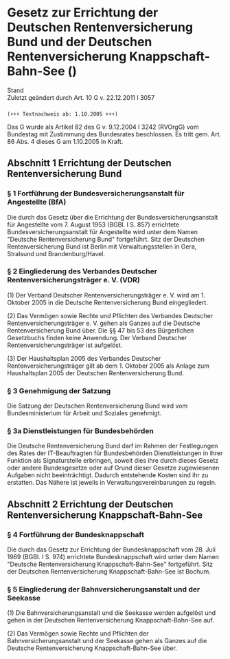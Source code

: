 Gesetz zur Errichtung der Deutschen Rentenversicherung Bund und der Deutschen Rentenversicherung Knappschaft-Bahn-See ()
========================================================================================================================

Stand  
Zuletzt geändert durch Art. 10 G v. 22.12.2011 I 3057

### 

```
(+++ Textnachweis ab: 1.10.2005 +++)
```

Das G wurde als Artikel 82 des G v. 9.12.2004 I 3242 (RVOrgG) vom Bundestag mit Zustimmung des Bundesrates beschlossen. Es tritt gem. Art. 86 Abs. 4 dieses G am 1.10.2005 in Kraft.

Abschnitt 1 Errichtung der Deutschen Rentenversicherung Bund
------------------------------------------------------------

### 

### § 1 Fortführung der Bundesversicherungsanstalt für Angestellte (BfA)

Die durch das Gesetz über die Errichtung der Bundesversicherungsanstalt für Angestellte vom 7. August 1953 (BGBl. I S. 857) errichtete Bundesversicherungsanstalt für Angestellte wird unter dem Namen "Deutsche Rentenversicherung Bund" fortgeführt. Sitz der Deutschen Rentenversicherung Bund ist Berlin mit Verwaltungsstellen in Gera, Stralsund und Brandenburg/Havel.

### § 2 Eingliederung des Verbandes Deutscher Rentenversicherungsträger e. V. (VDR)

(1) Der Verband Deutscher Rentenversicherungsträger e. V. wird am 1. Oktober 2005 in die Deutsche Rentenversicherung Bund eingegliedert.

(2) Das Vermögen sowie Rechte und Pflichten des Verbandes Deutscher Rentenversicherungsträger e. V. gehen als Ganzes auf die Deutsche Rentenversicherung Bund über. Die §§ 47 bis 53 des Bürgerlichen Gesetzbuchs finden keine Anwendung. Der Verband Deutscher Rentenversicherungsträger ist aufgelöst.

(3) Der Haushaltsplan 2005 des Verbandes Deutscher Rentenversicherungsträger gilt ab dem 1. Oktober 2005 als Anlage zum Haushaltsplan 2005 der Deutschen Rentenversicherung Bund.

### § 3 Genehmigung der Satzung

Die Satzung der Deutschen Rentenversicherung Bund wird vom Bundesministerium für Arbeit und Soziales genehmigt.

### § 3a Dienstleistungen für Bundesbehörden

Die Deutsche Rentenversicherung Bund darf im Rahmen der Festlegungen des Rates der IT-Beauftragten für Bundesbehörden Dienstleistungen in ihrer Funktion als Signaturstelle erbringen, soweit dies ihre durch dieses Gesetz oder andere Bundesgesetze oder auf Grund dieser Gesetze zugewiesenen Aufgaben nicht beeinträchtigt. Dadurch entstehende Kosten sind ihr zu erstatten. Das Nähere ist jeweils in Verwaltungsvereinbarungen zu regeln.

Abschnitt 2 Errichtung der Deutschen Rentenversicherung Knappschaft-Bahn-See
----------------------------------------------------------------------------

### 

### § 4 Fortführung der Bundesknappschaft

Die durch das Gesetz zur Errichtung der Bundesknappschaft vom 28. Juli 1969 (BGBl. I S. 974) errichtete Bundesknappschaft wird unter dem Namen "Deutsche Rentenversicherung Knappschaft-Bahn-See" fortgeführt. Sitz der Deutschen Rentenversicherung Knappschaft-Bahn-See ist Bochum.

### § 5 Eingliederung der Bahnversicherungsanstalt und der Seekasse

(1) Die Bahnversicherungsanstalt und die Seekasse werden aufgelöst und gehen in der Deutschen Rentenversicherung Knappschaft-Bahn-See auf.

(2) Das Vermögen sowie Rechte und Pflichten der Bahnversicherungsanstalt und der Seekasse gehen als Ganzes auf die Deutsche Rentenversicherung Knappschaft-Bahn-See über.
